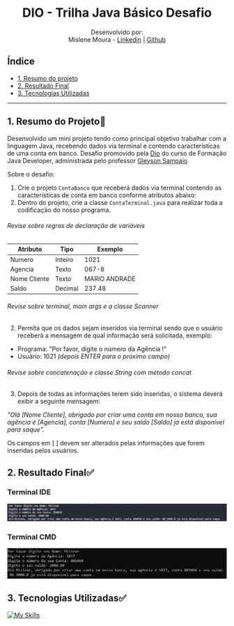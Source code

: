 <h1 align="center"> DIO - Trilha Java Básico Desafio </h1>

<div align="center">
   
Desenvolvido por:
<br>Mislene Moura - [Linkedin](https://www.linkedin.com/in/mislene-silva-moura-1211531b4//) |
   [Github](https://github.com/MisleneSM)
</div>

## Índice

* [1. Resumo do projeto](#1-resumo-do-projeto)
* [2. Resultado Final](#2-resultado-final)
* [3. Tecnologias Utilizadas](#3-tecnologias-utilizadas)

***

## 1. Resumo do Projeto🤩

Desenvolvido um mini projeto tendo como principal objetivo trabalhar com a linguagem Java, recebendo dados via terminal e contendo características de uma conta em banco. Desafio promovido pela [Dio](https://www.dio.me/) do curso de Formação Java Developer, administrada pelo professor [Gleyson Sampaio](https://github.com/glysns)

Sobre o desafio:

1. Crie o projeto `ContaBanco` que receberá dados via terminal contendo as características de conta em banco conforme atributos abaixo:
2. Dentro do projeto, crie a classe `ContaTerminal.java` para realizar toda a codificação do nosso programa.

###### Revise sobre regras de declaração de variáveis

| Atributo  | Tipo     | Exemplo   
| --------- | ---------| ------- 
| Numero    | Inteiro  | 1021 
| Agencia   | Texto    | 067-8
| Nome Cliente | Texto    | MARIO ANDRADE
| Saldo | Decimal |237.48


###### Revise sobre terminal, main args e a classe Scanner
2. Permita que os dados sejam inseridos via terminal sendo que o usuário receberá a mensagem de qual informação será solicitada, exemplo:

* Programa: "Por favor, digite o número da Agência !"
* Usuário: 1021 *(depois ENTER para o próximo campo)* 

###### Revise sobre concatenação e classe String com método concat

3. Depois de todas as informações terem sido inseridas, o sistema deverá exibir a seguinte mensagem:

*"Olá [Nome Cliente], obrigado por criar uma conta em nosso banco, sua agência é [Agencia], conta [Numero] e seu saldo [Saldo] já está disponível para saque".*

Os campos em [ ] devem ser alterados pelas informações que forem inseridas pelos usuários.

## 2. Resultado Final✅

### Terminal IDE

![IDE](./src/img/ide.png)

### Terminal CMD

![CMD](./src/img/cmd.png)

## 3. Tecnologias Utilizadas✅ 

[![My Skills](https://skillicons.dev/icons?i=java&theme=light)](https://skillicons.dev)
